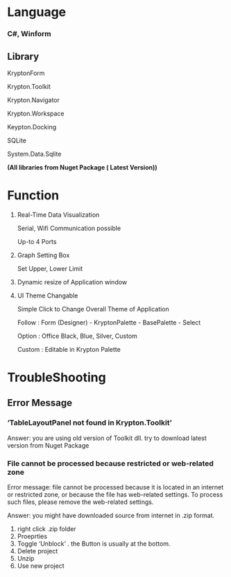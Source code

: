 # Language

### C#, Winform

## Library

KryptonForm

Krypton.Toolkit

Krypton.Navigator

Krypton.Workspace

Keypton.Docking

SQLite

System.Data.Sqlite

**(All libraries from Nuget Package ( Latest Version))**

# Function

1. Real-Time Data Visualization 
    
    Serial, Wifi Communication possible
    
    Up-to 4 Ports
    
2. Graph Setting Box
    
    Set Upper, Lower Limit
    
3. Dynamic resize of Application window
4. UI Theme Changable
    
    Simple Click to Change Overall Theme of Application
    
    Follow : Form (Designer) - KryptonPalette - BasePalette - Select 
    
    Option : Office Black, Blue, Silver, Custom
    
    Custom : Editable in Krypton Palette
    

# TroubleShooting

## Error Message

### ‘TableLayoutPanel not found in Krypton.Toolkit’

Answer: you are using old version of Toolkit dll. try to download latest version from Nuget Package

### File cannot be processed because restricted or web-related zone

Error message: file cannot be processed because it is located in an internet or restricted zone, or because the file has web-related settings. To process such files, please remove the web-related settings.

Answer: you might have downloaded source from internet in .zip format. 

1. right click .zip folder
2. Proeprties
3. Toggle ‘Unblock’ . the Button is usually at the bottom.
4. Delete project
5. Unzip
6. Use new project
